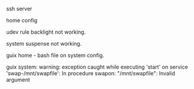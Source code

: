 



ssh server

home config



udev rule backlight not working.

system suspense not working.


guix home - bash file on system config.

guix system: warning: exception caught while executing 'start' on service 'swap-/mnt/swapfile':
In procedure swapon: "/mnt/swapfile": Invalid argument
